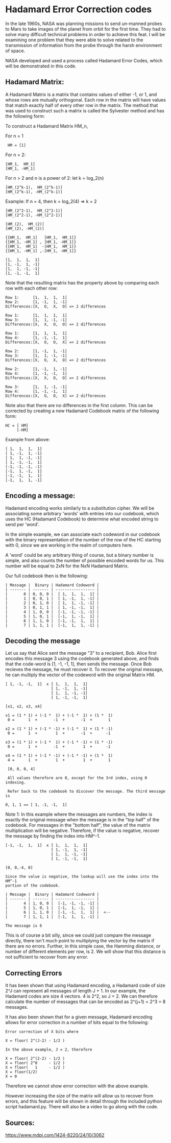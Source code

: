 # Hadamard Error Correction codes

In the late 1960s, NASA was planning missions to send un-manned probes to Mars
to take images of the planet from orbit for the first time. They had to solve 
many difficult technical problems in order to achieve this feat. I will be
examining one problem that they were able to solve related to the transmission
of information from the probe through the harsh environment of space. 

NASA developed and used a process called Hadamard Error Codes, which will be 
demonstrated in this code. 

## Hadamard Matrix: 

A Hadamard Matrix is a matrix that contains values of either -1, or 1, and whose
rows are mutually orthogonal. Each row in the matrix will have values that match
exactly half of every other row in the matrix. The method that was used to 
construct such a matrix is called the Sylvester method and has the following 
form:

To construct a Hadamard Matrix HM_n, 

For n = 1
     
     HM = [1]

For n = 2:

    [HM_1,  HM_1]
    [HM_1, -HM_1]

For n > 2 and n is a power of 2: let k = log_2(n)

    [HM_(2^k-1),  HM_(2^k-1)]
    [HM_(2^k-1), -HM_(2^k-1)]

Example: If n = 4, then k = log_2(4) => k = 2

    [HM_(2^2-1),  HM_(2^2-1)]
    [HM_(2^2-1), -HM_(2^2-1)]

    [HM_(2),  HM_(2)]
    [HM_(2), -HM_(2)]

    {[HM_1,  HM_1]   [HM_1,  HM_1]}
    {[HM_1, -HM_1] , [HM_1, -HM_1]}
    {[HM_1,  HM_1]  -[HM_1,  HM_1]}
    {[HM_1, -HM_1] ,-[HM_1, -HM_1]}

    [1,  1,  1,  1]
    [1, -1,  1, -1]
    [1,  1, -1, -1]
    [1, -1, -1,  1]

Note that the resulting matrix has the property above by comparing each row with
each other row: 

    Row 1:      [1,  1,  1,  1]
    Row 2:      [1, -1,  1, -1]
    Differences:[X,  O,  X,  O] => 2 differences

    Row 1:      [1,  1,  1,  1]
    Row 3:      [1,  1, -1, -1]
    Differences:[X,  X,  O,  O] => 2 differences

    Row 1:      [1,  1,  1,  1]
    Row 4:      [1, -1, -1,  1]
    Differences:[X,  O,  O,  X] => 2 differences
    
    Row 2:      [1, -1,  1, -1]
    Row 3:      [1,  1, -1, -1]
    Differences:[X,  O,  X,  O] => 2 differences
    
    Row 2:      [1, -1,  1, -1]
    Row 4:      [1, -1, -1,  1]
    Differences:[X,  X,  O,  O] => 2 differences
    
    Row 3:      [1,  1, -1, -1]
    Row 4:      [1, -1, -1,  1]
    Differences:[X,  O,  O,  X] => 2 differences

Note also that there are no differences in the first column. This can be 
corrected by creating a new Hadamard Codebook matrix of the following form: 

    HC = [ HM]
         [-HM]

Example from above: 

    [ 1,  1,  1,  1]
    [ 1, -1,  1, -1]
    [ 1,  1, -1, -1]
    [ 1, -1, -1,  1]
    [-1, -1, -1, -1]
    [-1,  1, -1,  1]
    [-1, -1,  1,  1]
    [-1,  1,  1, -1]



## Encoding a message: 

Hadamard encoding works similarly to a substitution cipher. We will be 
associating some arbitrary 'words' with entries into our codebook, which uses
the HC (Hadamard Codebook) to determine what encoded string to send per 'word'.

In the simple example, we can associate each codeword in our codebook with the
binary representation of the number of the row of the HC starting with 0, since
we are working in the realm of computers here. 

A 'word' could be any arbitrary thing of course, but a binary number is simple,
and also counts the number of possible encoded words for us. This number will
be equal to 2xN for the NxN Hadamard Matrix.

Our full codebook then is the following: 

    | Message |  Binary | Hadamard Codeword |
    | ------- | ------- | ----------------- |
    |       0 | 0, 0, 0 |  [ 1,  1,  1,  1] |
    |       1 | 0, 0, 1 |  [ 1, -1,  1, -1] |
    |       2 | 0, 1, 0 |  [ 1,  1, -1, -1] |
    |       3 | 0, 1, 1 |  [ 1, -1, -1,  1] |
    |       4 | 1, 0, 0 |  [-1, -1, -1, -1] |
    |       5 | 1, 0, 1 |  [-1,  1, -1,  1] |
    |       6 | 1, 1, 0 |  [-1, -1,  1,  1] |
    |       7 | 1, 1, 1 |  [-1,  1,  1, -1] |

## Decoding the message

Let us say that Alice sent the message "3" to a recipient, Bob. Alice first 
encodes this message 3 using the codebook generated above, and finds that the 
code-word is [1, -1, -1, 1], then sends the message. Once Bob recieves the 
message, he must recover it. To recover the original message, he can multiply 
the vector of the codeword with the original Matrix HM.

    [ 1, -1, -1,  1]  x [ 1,  1,  1,  1]
                        [ 1, -1,  1, -1]
                        [ 1,  1, -1, -1]
                        [ 1, -1, -1,  1]

    [x1, x2, x3, x4]

    x1 = (1 * 1) + (-1 *  1) + (-1 *  1) + (1 *  1)
     0 =      1  +       -1  +       -1  +       1 
    
    x2 = (1 * 1) + (-1 * -1) + (-1 *  1) + (1 * -1)
     0 =      1  +        1  +       -1  +      -1 
    
    x3 = (1 * 1) + (-1 *  1) + (-1 * -1) + (1 * -1)
     0 =      1  +       -1  +        1  +      -1 
    
    x4 = (1 * 1) + (-1 * -1) + (-1 * -1) + (1 *  1)
     4 =      1  +        1  +        1  +       1 

     [0, 0, 0, 4]
     
     All values therefore are 0, except for the 3rd index, using 0 indexing.

     Refer back to the codebook to discover the message. The third message is 

    0, 1, 1 == [ 1, -1, -1,  1]

Note 1: In this example where the messages are numbers, the index is exactly the
original message when the message is in the "top half" of the codebook. For 
messages in the "bottom half", the value of the matrix multiplication will be
negative. Therefore, if the value is negative, recover the message by finding 
the index into HM^-1.

    [-1, -1,  1,  1]  x [ 1,  1,  1,  1]
                        [ 1, -1,  1, -1]
                        [ 1,  1, -1, -1]
                        [ 1, -1, -1,  1]

    [0, 0,-4, 0]

    Since the value is negative, the lookup will use the index into the HM^-1 
    portion of the codebook.

    | Message |  Binary | Hadamard Codeword |
    | ------- | ------- | ----------------- |
    |       4 | 1, 0, 0 |  [-1, -1, -1, -1] |
    |       5 | 1, 0, 1 |  [-1,  1, -1,  1] | 
    |       6 | 1, 1, 0 |  [-1, -1,  1,  1] |  <--
    |       7 | 1, 1, 1 |  [-1,  1,  1, -1] |

    The message is 6

This is of course a bit silly, since we could just compare the message directly,
there isn't much point to multiplying the vector by the matrix if there are no 
errors. Further, in this simple case, the Hamming distance, or number of 
different elements per row, is 2. We will show that this distance is not 
sufficient to recover from any error.

## Correcting Errors

It has been shown that using Hadamard encoding, a Hadamard code of size 2^J can 
represent all messages of length J + 1. In our example, the Hadamard codes are 
size 4 vectors. 4 is 2^2, so J = 2. We can therefore calculate the number of 
messages that can be encoded as 2^(j+1) = 2^3 = 8 messages.

It has also been shown that for a given message, Hadamard encoding allows for 
error correction in a number of bits equal to the following: 

    Error correction of X bits where 
    
    X = floor( 2^(J-2) - 1/2 )

    In the above example, J = 2, therefore

    X = floor( 2^(2-2) - 1/2 )
    X = floor( 2^0     - 1/2 )
    X = floor(   1     - 1/2 )
    X = floor(1/2)
    X = 0

Therefore we cannot show error correction with the above example. 

However increasing the size of the matrix will allow us to recover from errors,
and this feature will be shown in detail through the included python script 
hadamard.py.
There will also be a video to go along with the code.

## Sources:

https://www.mdpi.com/1424-8220/24/10/3062

